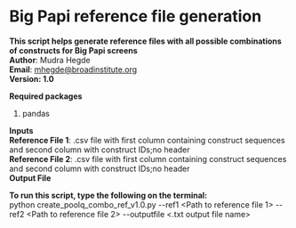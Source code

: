 # Big Papi reference file generation 
<b>This script helps generate reference files with all possible combinations of constructs for Big Papi screens</b><br/>
<b>Author</b>: Mudra Hegde  
<b>Email</b>: mhegde@broadinstitute.org  
<b>Version: 1.0 </b> 

<b>Required packages</b>
1. pandas

<b>Inputs</b><br/>
<b>Reference File 1</b>: .csv file with first column containing construct sequences and second column with construct IDs;no header<br/>
<b>Reference File 2</b>: .csv file with first column containing construct sequences and second column with construct IDs;no header<br/>
<b>Output File</b><br/>

<b>To run this script, type the following on the terminal:</b><br/>
python create_poolq_combo_ref_v1.0.py --ref1 \<Path to reference file 1\> --ref2 \<Path to reference file 2\> --outputfile \<.txt output file name\> 
